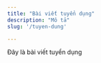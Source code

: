 ```yaml
---
title: "Bài viết tuyển dụng"
description: "Mô tả"
slug: '/tuyen-dung'

---
```




Đây là bài viết tuyển dụng